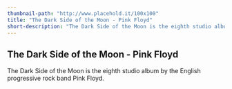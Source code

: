 ```yaml
---
thumbnail-path: "http://www.placehold.it/100x100"
title: "The Dark Side of the Moon - Pink Floyd"
short-description: "The Dark Side of the Moon is the eighth studio album by the English progressive rock band Pink Floyd."
---
```


## The Dark Side of the Moon - Pink Floyd

The Dark Side of the Moon is the eighth studio album by the English progressive rock band Pink Floyd.
